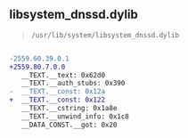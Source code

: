 ## libsystem_dnssd.dylib

> `/usr/lib/system/libsystem_dnssd.dylib`

```diff

-2559.60.39.0.1
+2559.80.7.0.0
   __TEXT.__text: 0x62d0
   __TEXT.__auth_stubs: 0x390
-  __TEXT.__const: 0x12a
+  __TEXT.__const: 0x122
   __TEXT.__cstring: 0x1a8e
   __TEXT.__unwind_info: 0x1c8
   __DATA_CONST.__got: 0x20

```
